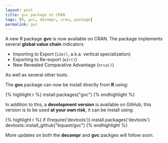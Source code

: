 ```yaml
---
layout: post
title: gvc package on CRAN
tags: [R, gvc, decompr, cran, package]
permalink: gvc
---
```


A new R package **gvc** is now available on CRAN.
The package implements several **global value chain** indicators

- Importing to Export (`i2e()`, a.k.a. vertical specialization)
- Exporting to Re-export (`e2r()`)
- New Revealed Comparative Advantage (`nrca()`)

As well as several other tools.

The **gvc** package can now be install directly from **R** using:

{% highlight r %}
install.packages("gvc")
{% endhighlight %}

In addition to this, a **development version** is available on GitHub, this version is to be used **at your own risk**, it can be install using:

{% highlight r %}
if (!require('devtools')) install.packages('devtools')
devtools::install_github("bquast/gvc")
{% endhighlight %}

More updates on both the **decompr** and **gvc** packges will follow soon.
